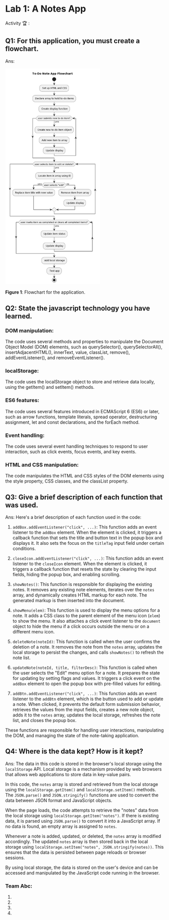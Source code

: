 # Lab 1: A Notes App

Activity 🏆 :
## Q1: For this application, you must create a flowchart.
Ans:

<img src="./pic/flowchart.png" width="300" />

**Figure 1**: Flowchart for the application.

## Q2: State the javascript technology you have learned.
### DOM manipulation: 
The code uses several methods and properties to manipulate the Document Object Model (DOM) elements, such as querySelector(), querySelectorAll(), insertAdjacentHTML(), innerText, value, classList, remove(), addEventListener(), and removeEventListener().

### localStorage: 
The code uses the localStorage object to store and retrieve data locally, using the getItem() and setItem() methods.

### ES6 features: 
The code uses several features introduced in ECMAScript 6 (ES6) or later, such as arrow functions, template literals, spread operator, destructuring assignment, let and const declarations, and the forEach method.

### Event handling: 
The code uses several event handling techniques to respond to user interaction, such as click events, focus events, and key events.

### HTML and CSS manipulation: 
The code manipulates the HTML and CSS styles of the DOM elements using the style property, CSS classes, and the classList property.

## Q3: Give a brief description of each function that was used.
Ans:
Here's a brief description of each function used in the code:

1. `addBox.addEventListener("click", ...)`: This function adds an event listener to the `addBox` element. When the element is clicked, it triggers a callback function that sets the title and button text in the popup box and displays it. It also sets the focus on the `titleTag` input field under certain conditions.

2. `closeIcon.addEventListener("click", ...)`: This function adds an event listener to the `closeIcon` element. When the element is clicked, it triggers a callback function that resets the state by clearing the input fields, hiding the popup box, and enabling scrolling.

3. `showNotes()`: This function is responsible for displaying the existing notes. It removes any existing note elements, iterates over the `notes` array, and dynamically creates HTML markup for each note. The generated markup is then inserted into the document.

4. `showMenu(elem)`: This function is used to display the menu options for a note. It adds a CSS class to the parent element of the menu icon (`elem`) to show the menu. It also attaches a click event listener to the `document` object to hide the menu if a click occurs outside the menu or on a different menu icon.

5. `deleteNote(noteId)`: This function is called when the user confirms the deletion of a note. It removes the note from the `notes` array, updates the local storage to persist the changes, and calls `showNotes()` to refresh the note list.

6. `updateNote(noteId, title, filterDesc)`: This function is called when the user selects the "Edit" menu option for a note. It prepares the state for updating by setting flags and values. It triggers a click event on the `addBox` element to open the popup box with pre-filled values for editing.

7. `addBtn.addEventListener("click", ...)`: This function adds an event listener to the `addBtn` element, which is the button used to add or update a note. When clicked, it prevents the default form submission behavior, retrieves the values from the input fields, creates a new note object, adds it to the `notes` array, updates the local storage, refreshes the note list, and closes the popup box.

These functions are responsible for handling user interactions, manipulating the DOM, and managing the state of the note-taking application.

## Q4: Where is the data kept? How is it kept?
Ans:
The data in this code is stored in the browser's local storage using the `localStorage` API. Local storage is a mechanism provided by web browsers that allows web applications to store data in key-value pairs.

In this code, the `notes` array is stored and retrieved from the local storage using the `localStorage.getItem()` and `localStorage.setItem()` methods. The `JSON.parse()` and `JSON.stringify()` functions are used to convert the data between JSON format and JavaScript objects.

When the page loads, the code attempts to retrieve the "notes" data from the local storage using `localStorage.getItem("notes")`. If there is existing data, it is parsed using `JSON.parse()` to convert it into a JavaScript array. If no data is found, an empty array is assigned to `notes`.

Whenever a note is added, updated, or deleted, the `notes` array is modified accordingly. The updated `notes` array is then stored back in the local storage using `localStorage.setItem("notes", JSON.stringify(notes))`. This ensures that the data is persisted between page reloads or browser sessions.

By using local storage, the data is stored on the user's device and can be accessed and manipulated by the JavaScript code running in the browser.


### Team Abc:
1. 
2.
3.
4.
